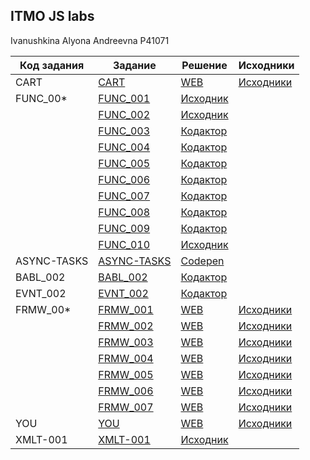 ## ITMO JS labs
Ivanushkina Alyona Andreevna P41071

| Код задания | Задание | Решение | Исходники |
|-------------|---------|---------|-----------|
| CART | [CART](https://kodaktor.ru/g/cart) | [WEB](https://alyonaivanushkina.github.io/CART/) | [Исходники](https://github.com/AlyonaIvanushkina/ItmoJsLabs/tree/master/CART)|
| FUNC_00* | [FUNC_001](https://kodaktor.ru/func_001) | [Исходник](https://github.com/AlyonaIvanushkina/ItmoJsLabs/blob/master/func/func_001.js) | |
| | [FUNC_002](https://kodaktor.ru/func_002) | [Исходник](https://github.com/AlyonaIvanushkina/ItmoJsLabs/blob/master/func/func_002.js) | |
| | [FUNC_003](https://kodaktor.ru/func_003) | [Кодактор](https://kodaktor.ru/func_a5272) | |
| | [FUNC_004](https://kodaktor.ru/func_004) | [Кодактор](https://kodaktor.ru/func_46131) | |
| | [FUNC_005](https://kodaktor.ru/func_005) | [Кодактор](https://kodaktor.ru/func_80e3f) | |
| | [FUNC_006](https://kodaktor.ru/func_006) | [Кодактор](https://kodaktor.ru/func_94183) | |
| | [FUNC_007](https://kodaktor.ru/func_007) | [Кодактор](https://kodaktor.ru/func_100bf) | |
| | [FUNC_008](https://kodaktor.ru/func_008) | [Кодактор](https://kodaktor.ru/func_e0da1) | |
| | [FUNC_009](https://kodaktor.ru/func_009) | [Кодактор](https://kodaktor.ru/func_f3d9a) | |
| | [FUNC_010](https://kodaktor.ru/func_010) | [Исходник](https://github.com/AlyonaIvanushkina/ItmoJsLabs/blob/master/func/func_010.js) | |
| ASYNC-TASKS | [ASYNC-TASKS](https://kodaktor.ru/async_tasks) | [Codepen](https://codepen.io/alyonaivanushkina/pen/yLeKvzB?editors=1111) | |
| BABL_002 | [BABL_002](https://kodaktor.ru/babl_002) | [Кодактор](https://kodaktor.ru/bind02032018_f7e96) | |
| EVNT_002 | [EVNT_002](https://kodaktor.ru/evnt_002) | [Кодактор](https://kodaktor.ru/evnt_0b3ae) | |
| FRMW_00* | [FRMW_001](https://kodaktor.ru/frmw_001) | [WEB](https://alyonaivanushkina.github.io/frmw_001/) | [Исходники](https://github.com/AlyonaIvanushkina/ItmoJsLabs/tree/master/frmv/frmw_001) |
| | [FRMW_002](https://kodaktor.ru/frmw_002) | [WEB](https://alyonaivanushkina.github.io/frmw_002/dist) | [Исходники](https://github.com/AlyonaIvanushkina/ItmoJsLabs/tree/master/frmv/frmw_002) |
| | [FRMW_003](https://kodaktor.ru/frmw_003) | [WEB](https://alyonaivanushkina.github.io/frmw_003/dist) | [Исходники](https://github.com/AlyonaIvanushkina/ItmoJsLabs/tree/master/frmv/frmw_003) |
| | [FRMW_004](https://kodaktor.ru/frmw_004) | [WEB](https://alyonaivanushkina.github.io/frmw_004/dist) | [Исходники](https://github.com/AlyonaIvanushkina/ItmoJsLabs/tree/master/frmv/frmw_004) |
| | [FRMW_005](https://kodaktor.ru/frmw_005) | [WEB](https://alyonaivanushkina.github.io/frmw_005/dist) | [Исходники](https://github.com/AlyonaIvanushkina/ItmoJsLabs/tree/master/frmv/frmw_005) |
| | [FRMW_006](https://kodaktor.ru/frmw_006) | [WEB](https://alyonaivanushkina.github.io/frmw_006) | [Исходники](https://github.com/AlyonaIvanushkina/ItmoJsLabs/tree/master/frmv/frmw_006) |
| | [FRMW_007](https://kodaktor.ru/frmw_007) | [WEB]() | [Исходники](https://github.com/AlyonaIvanushkina/ItmoJsLabs/tree/master/frmv/frmw_007) |
| YOU | [YOU](https://kodaktor.ru/you) | [WEB](AlyonaIvanushkina.github.io/you) | [Исходники](https://github.com/AlyonaIvanushkina/ItmoJsLabs/tree/master/you) |
| XMLT-001 | [XMLT-001](https://kodaktor.ru/g/xml_intro) | [Исходник](https://github.com/AlyonaIvanushkina/ItmoJsLabs/tree/master/XMLT-001) |
